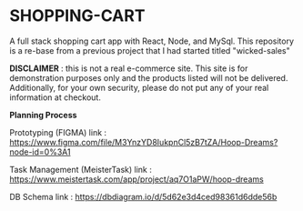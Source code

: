 # SHOPPING-CART
A full stack shopping cart app with React, Node, and MySql.
This repository is a re-base from a previous project that I had started titled "wicked-sales"

**DISCLAIMER** : this is not a real e-commerce site. This site is for demonstration purposes only and the products listed will not be delivered. Additionally, for your own security, please do not put any of your real information at checkout.


**Planning Process**


Prototyping (FIGMA) link : https://www.figma.com/file/M3YnzYD8IukpnCl5zB7tZA/Hoop-Dreams?node-id=0%3A1

Task Management (MeisterTask) link : https://www.meistertask.com/app/project/aq7O1aPW/hoop-dreams

DB Schema link : https://dbdiagram.io/d/5d62e3d4ced98361d6dde56b